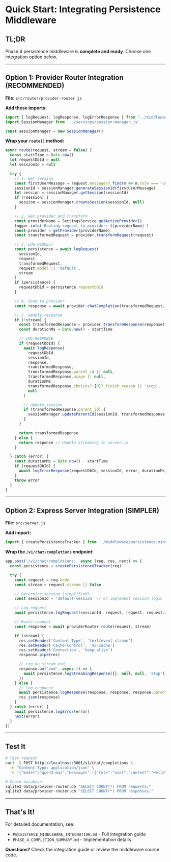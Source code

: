 # Quick Start: Integrating Persistence Middleware

## TL;DR

Phase 4 persistence middleware is **complete and ready**. Choose one integration option below.

---

## Option 1: Provider Router Integration (RECOMMENDED)

**File:** `src/router/provider-router.js`

**Add these imports:**
```javascript
import { logRequest, logResponse, logErrorResponse } from '../middleware/persistence-middleware.js'
import SessionManager from '../services/session-manager.js'

const sessionManager = new SessionManager()
```

**Wrap your `route()` method:**
```javascript
async route(request, stream = false) {
  const startTime = Date.now()
  let requestDbId = null
  let sessionId = null

  try {
    // 1. Get session
    const firstUserMessage = request.messages?.find(m => m.role === 'user')?.content || 'default'
    sessionId = sessionManager.generateSessionId(firstUserMessage)
    let session = sessionManager.getSession(sessionId)
    if (!session) {
      session = sessionManager.createSession(sessionId, null)
    }

    // 2. Get provider and transform
    const providerName = SettingsService.getActiveProvider()
    logger.info(`Routing request to provider: ${providerName}`)
    const provider = getProvider(providerName)
    const transformedRequest = provider.transformRequest(request)

    // 3. LOG REQUEST
    const persistence = await logRequest(
      sessionId,
      request,
      transformedRequest,
      request.model || 'default',
      stream
    )
    if (persistence) {
      requestDbId = persistence.requestDbId
    }

    // 4. Send to provider
    const response = await provider.chatCompletion(transformedRequest, stream)

    // 5. Handle response
    if (!stream) {
      const transformedResponse = provider.transformResponse(response)
      const durationMs = Date.now() - startTime

      // LOG RESPONSE
      if (requestDbId) {
        await logResponse(
          requestDbId,
          sessionId,
          response,
          transformedResponse,
          transformedResponse.parent_id || null,
          transformedResponse.usage || null,
          durationMs,
          transformedResponse.choices?.[0]?.finish_reason || 'stop',
          null
        )

        // Update session
        if (transformedResponse.parent_id) {
          sessionManager.updateParentId(sessionId, transformedResponse.parent_id)
        }
      }

      return transformedResponse
    } else {
      return response // Handle streaming in server.js
    }

  } catch (error) {
    const durationMs = Date.now() - startTime
    if (requestDbId) {
      await logErrorResponse(requestDbId, sessionId, error, durationMs)
    }
    throw error
  }
}
```

---

## Option 2: Express Server Integration (SIMPLER)

**File:** `src/server.js`

**Add import:**
```javascript
import { createPersistenceTracker } from './middleware/persistence-middleware.js'
```

**Wrap the `/v1/chat/completions` endpoint:**
```javascript
app.post('/v1/chat/completions', async (req, res, next) => {
  const persistence = createPersistenceTracker(req)

  try {
    const request = req.body
    const stream = request.stream || false

    // Determine session (simplified)
    const sessionId = 'default-session' // Or implement session logic

    // Log request
    await persistence.logRequest(sessionId, request, request, request.model || 'default', stream)

    // Route request
    const response = await providerRouter.route(request, stream)

    if (stream) {
      res.setHeader('Content-Type', 'text/event-stream')
      res.setHeader('Cache-Control', 'no-cache')
      res.setHeader('Connection', 'keep-alive')
      response.pipe(res)

      // Log on stream end
      response.on('end', async () => {
        await persistence.logStreamingResponse({}, null, null, 'stop')
      })
    } else {
      // Log response
      await persistence.logResponse(response, response, response.parent_id, response.usage, 'stop')
      res.json(response)
    }
  } catch (error) {
    await persistence.logError(error)
    next(error)
  }
})
```

---

## Test It

```bash
# Test request
curl -X POST http://localhost:3001/v1/chat/completions \
  -H "Content-Type: application/json" \
  -d '{"model":"qwen3-max","messages":[{"role":"user","content":"Hello"}]}'

# Check database
sqlite3 data/provider-router.db "SELECT COUNT(*) FROM requests;"
sqlite3 data/provider-router.db "SELECT COUNT(*) FROM responses;"
```

---

## That's It!

For detailed documentation, see:
- `PERSISTENCE_MIDDLEWARE_INTEGRATION.md` - Full integration guide
- `PHASE_4_COMPLETION_SUMMARY.md` - Implementation details

**Questions?** Check the integration guide or review the middleware source code.
